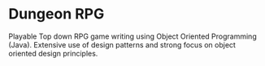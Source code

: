 # Dungeon RPG 

Playable Top down RPG game writing using Object Oriented Programming (Java). Extensive use of design patterns and strong focus on object oriented design principles.
